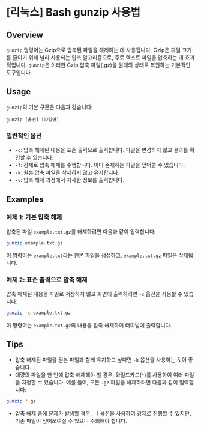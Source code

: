 # [리눅스] Bash gunzip 사용법

## Overview
`gunzip` 명령어는 Gzip으로 압축된 파일을 해제하는 데 사용됩니다. Gzip은 파일 크기를 줄이기 위해 널리 사용되는 압축 알고리즘으로, 주로 텍스트 파일을 압축하는 데 효과적입니다. `gunzip`은 이러한 Gzip 압축 파일(.gz)을 원래의 상태로 복원하는 기본적인 도구입니다.

## Usage
`gunzip`의 기본 구문은 다음과 같습니다:

```
gunzip [옵션] [파일명]
```

### 일반적인 옵션
- `-c`: 압축 해제된 내용을 표준 출력으로 출력합니다. 파일을 변경하지 않고 결과를 확인할 수 있습니다.
- `-f`: 강제로 압축 해제를 수행합니다. 이미 존재하는 파일을 덮어쓸 수 있습니다.
- `-k`: 원본 압축 파일을 삭제하지 않고 유지합니다.
- `-v`: 압축 해제 과정에서 자세한 정보를 출력합니다.

## Examples
### 예제 1: 기본 압축 해제
압축된 파일 `example.txt.gz`를 해제하려면 다음과 같이 입력합니다:

```bash
gunzip example.txt.gz
```

이 명령어는 `example.txt`라는 원본 파일을 생성하고, `example.txt.gz` 파일은 삭제됩니다.

### 예제 2: 표준 출력으로 압축 해제
압축 해제된 내용을 파일로 저장하지 않고 화면에 출력하려면 `-c` 옵션을 사용할 수 있습니다:

```bash
gunzip -c example.txt.gz
```

이 명령어는 `example.txt.gz`의 내용을 압축 해제하여 터미널에 출력합니다.

## Tips
- 압축 해제된 파일을 원본 파일과 함께 유지하고 싶다면 `-k` 옵션을 사용하는 것이 좋습니다.
- 대량의 파일을 한 번에 압축 해제해야 할 경우, 와일드카드(`*`)를 사용하여 여러 파일을 지정할 수 있습니다. 예를 들어, 모든 `.gz` 파일을 해제하려면 다음과 같이 입력합니다:

```bash
gunzip *.gz
```
- 압축 해제 중에 문제가 발생할 경우, `-f` 옵션을 사용하여 강제로 진행할 수 있지만, 기존 파일이 덮어쓰여질 수 있으니 주의해야 합니다.